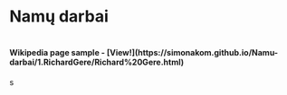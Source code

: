 <h1>Namų darbai<h1>
<h4> Wikipedia page sample  - [View!](https://simonakom.github.io/Namu-darbai/1.RichardGere/Richard%20Gere.html) </h4>

s